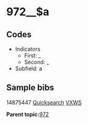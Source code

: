 # 972\_\_$a

## Codes

-   Indicators
    -   First: \_
    -   Second: \_
-   Subfield: a

## Sample bibs

14875447 [Quicksearch](https://search.library.yale.edu/catalog/14875447) [VXWS](http://prodorbis.library.yale.edu:7014/vxws/GetHoldingsService?bibId=14875447)

**Parent topic:**[972](../../tags/972/972.md)

